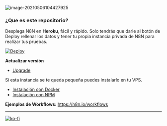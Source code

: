 ![image-20210506104427925](https://tva1.sinaimg.cn/large/008i3skNgy1gq8sv4q7cqj303k03kweo.jpg)



### ¿Que es este repositorio?

Desplega N8N en **Heroku**, fácil y rápido. Solo tendrás que darle al botón de Deploy rellenar los datos y tener tu propia instancia privada de N8N para realizar tus pruebas.



[![Deploy](https://www.herokucdn.com/deploy/button.svg)](https://heroku.com/deploy?template=https://github.com/aitorroma/n8n-heroku)



**Actualizar versión**

* [Upgrade](https://github.com/aitorroma/n8n-heroku/Upgrade.md)

Si esta instancia se te queda pequeña puedes instalarlo en tu VPS.

* [Instalación con Docker](https://www.comunidad-n8n.com/instalacion-con-docker/)
* [Instalación con NPM](https://www.comunidad-n8n.com/instalacion-con-npm/)

**Ejemplos de Workflows:** https://n8n.io/workflows



----------------------------------------------------------

[![ko-fi](https://ko-fi.com/img/githubbutton_sm.svg)](https://ko-fi.com/J3J64AN17)

